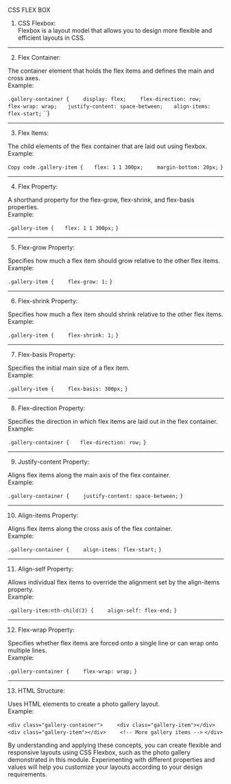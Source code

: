 CSS FLEX BOX

1. CSS Flexbox: <br>
Flexbox is a layout model that allows you to design more flexible and efficient layouts in CSS.

<hr>

2. Flex Container: <br>

The container element that holds the flex items and defines the main and cross axes. <br>
Example: 

``.gallery-container {``
``    display: flex;``
``    flex-direction: row;``
``    flex-wrap: wrap;``
 ``   justify-content: space-between;``
 ``   align-items: flex-start;``
``}`
`

<hr>

3. Flex Items: <br>

The child elements of the flex container that are laid out using flexbox. <br>
Example:

``Copy code``
``.gallery-item {``
 ``   flex: 1 1 300px;``
``    margin-bottom: 20px;``
``}``

<hr>

4. Flex Property: <br>

A shorthand property for the flex-grow, flex-shrink, and flex-basis properties. <br>
Example:

``.gallery-item {``
 ``   flex: 1 1 300px;``
``}``

<hr>

5. Flex-grow Property: <br>

Specifies how much a flex item should grow relative to the other flex items. <br>
Example:

``.gallery-item {``
``    flex-grow: 1;``
``}``

<hr>

6. Flex-shrink Property: <br>

Specifies how much a flex item should shrink relative to the other flex items. <br>
Example:

``.gallery-item {``
``    flex-shrink: 1;``
``}``

<hr>

7. Flex-basis Property: <br>

Specifies the initial main size of a flex item. <br>
Example:

``.gallery-item {``
``    flex-basis: 300px;``
``}``

<hr>

8. Flex-direction Property: <br>

Specifies the direction in which flex items are laid out in the flex container. <br>
Example:

``.gallery-container {``
 ``   flex-direction: row;``
``}``

<hr>

9. Justify-content Property: <br>

Aligns flex items along the main axis of the flex container. <br>
Example:

``.gallery-container {``
``    justify-content: space-between;``
``}``

<hr>

10. Align-items Property: <br>

Aligns flex items along the cross axis of the flex container. <br>
Example:

``.gallery-container {``
``    align-items: flex-start;``
``}``

<hr>

11. Align-self Property: <br>

Allows individual flex items to override the alignment set by the align-items property. <br>
Example:

``.gallery-item:nth-child(3) {``
``    align-self: flex-end;``
``}``

<hr>

12. Flex-wrap Property: <br>

Specifies whether flex items are forced onto a single line or can wrap onto multiple lines. <br>
Example:

``.gallery-container {``
``    flex-wrap: wrap;``
``}``

<hr>

13. HTML Structure: <br>

Uses HTML elements to create a photo gallery layout. <br>
Example:

``<div class="gallery-container">``
``    <div class="gallery-item"></div>``
``    <div class="gallery-item"></div>``
``    <!-- More gallery items -->``
``</div>``

By understanding and applying these concepts, you can create flexible and responsive layouts using CSS Flexbox, such as the photo gallery demonstrated in this module. Experimenting with different properties and values will help you customize your layouts according to your design requirements.




